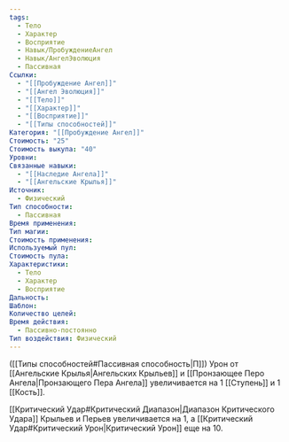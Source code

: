 ```yaml
---
tags:
  - Тело
  - Характер
  - Восприятие
  - Навык/ПробуждениеАнгел
  - Навык/АнгелЭволюция
  - Пассивная
Ссылки:
  - "[[Пробуждение Ангел]]"
  - "[[Ангел Эволюция]]"
  - "[[Тело]]"
  - "[[Характер]]"
  - "[[Восприятие]]"
  - "[[Типы способностей]]"
Категория: "[[Пробуждение Ангел]]"
Стоимость: "25"
Стоимость выкупа: "40"
Уровни: 
Связанные навыки:
  - "[[Наследие Ангела]]"
  - "[[Ангельские Крылья]]"
Источник:
  - Физический
Тип способности:
  - Пассивная
Время применения: 
Тип магии: 
Стоимость применения: 
Используемый пул: 
Стоимость пула: 
Характеристики:
  - Тело
  - Характер
  - Восприятие
Дальность: 
Шаблон: 
Количество целей: 
Время действия:
  - Пассивно-постоянно
Тип воздействия: Физический
---
```

([[Типы способностей#Пассивная способность|П]]) Урон от [[Ангельские Крылья|Ангельских Крыльев]] и [[Пронзающее Перо Ангела|Пронзающего Пера Ангела]] увеличивается на 1 [[Ступень]] и 1 [[Кость]].

[[Критический Удар#Критический Диапазон|Диапазон Критического Удара]] Крыльев и Перьев увеличивается на 1, а [[Критический Удар#Критический Урон|Критический Урон]] еще на 10. 

